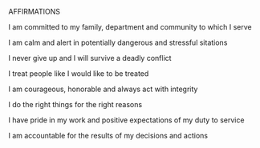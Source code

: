 AFFIRMATIONS

I am committed to my family, department and community to which I serve

I am calm and alert in potentially dangerous and stressful sitations

I never give up and I will survive a deadly conflict

I treat people like I would like to be treated

I am courageous, honorable and always act with integrity

I do the right things for the right reasons

I have pride in my work and positive expectations of my duty to service

I am accountable for the results of my decisions and actions
